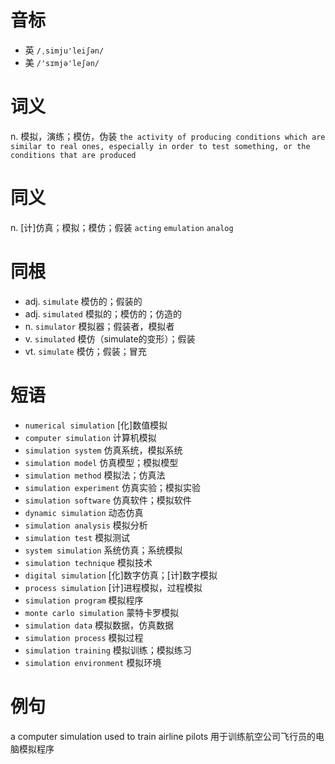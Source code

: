 # 音标

- 英 `/ˌsimju'leiʃən/`
- 美 `/'sɪmjə'leʃən/`

# 词义

n. 模拟，演练；模仿，伪装
`the activity of producing conditions which are similar to real ones, especially in order to test something, or the conditions that are produced`

# 同义

n. [计]仿真；模拟；模仿；假装
`acting` `emulation` `analog`

# 同根

- adj. `simulate` 模仿的；假装的
- adj. `simulated` 模拟的；模仿的；仿造的
- n. `simulator` 模拟器；假装者，模拟者
- v. `simulated` 模仿（simulate的变形）；假装
- vt. `simulate` 模仿；假装；冒充

# 短语

- `numerical simulation` [化]数值模拟
- `computer simulation` 计算机模拟
- `simulation system` 仿真系统，模拟系统
- `simulation model` 仿真模型；模拟模型
- `simulation method` 模拟法；仿真法
- `simulation experiment` 仿真实验；模拟实验
- `simulation software` 仿真软件；模拟软件
- `dynamic simulation` 动态仿真
- `simulation analysis` 模拟分析
- `simulation test` 模拟测试
- `system simulation` 系统仿真；系统模拟
- `simulation technique` 模拟技术
- `digital simulation` [化]数字仿真；[计]数字模拟
- `process simulation` [计]进程模拟，过程模拟
- `simulation program` 模拟程序
- `monte carlo simulation` 蒙特卡罗模拟
- `simulation data` 模拟数据，仿真数据
- `simulation process` 模拟过程
- `simulation training` 模拟训练；模拟练习
- `simulation environment` 模拟环境

# 例句

a computer simulation used to train airline pilots
用于训练航空公司飞行员的电脑模拟程序


